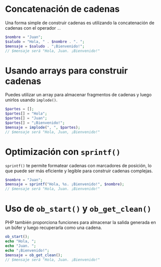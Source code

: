 # Concatenación de cadenas
   Una forma simple de construir cadenas es utilizando la concatenación de cadenas con el operador `.`.

   ```php
   $nombre = "Juan";
   $saludo = "Hola, " . $nombre . ". ";
   $mensaje = $saludo . "¡Bienvenido!";
   // $mensaje será "Hola, Juan. ¡Bienvenido!"
   ```

# Usando arrays para construir cadenas
   Puedes utilizar un array para almacenar fragmentos de cadenas y luego unirlos usando `implode()`.

   ```php
   $partes = [];
   $partes[] = "Hola";
   $partes[] = "Juan";
   $partes[] = "¡Bienvenido!";
   $mensaje = implode(", ", $partes);
   // $mensaje será "Hola, Juan, ¡Bienvenido!"
   ```

# Optimización con `sprintf()`
   `sprintf()` te permite formatear cadenas con marcadores de posición, lo que puede ser más eficiente y legible para construir cadenas complejas.

   ```php
   $nombre = "Juan";
   $mensaje = sprintf("Hola, %s. ¡Bienvenido!", $nombre);
   // $mensaje será "Hola, Juan. ¡Bienvenido!"
   ```

# Uso de `ob_start()` y `ob_get_clean()`
   PHP también proporciona funciones para almacenar la salida generada en un búfer y luego recuperarla como una cadena.

   ```php
   ob_start();
   echo "Hola, ";
   echo "Juan. ";
   echo "¡Bienvenido!";
   $mensaje = ob_get_clean();
   // $mensaje será "Hola, Juan. ¡Bienvenido!"
   ```
